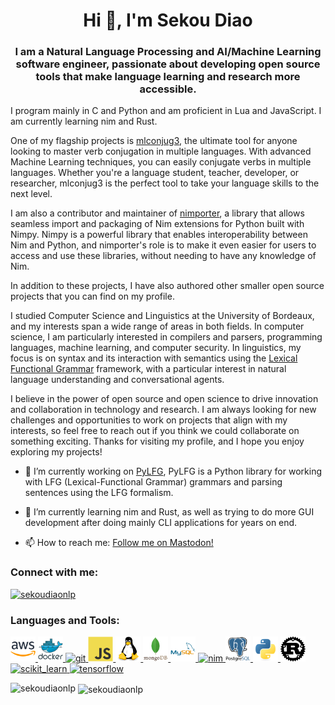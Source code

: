 <h1 align="center">Hi 👋, I'm Sekou Diao</h1>
<h3 align="center">I am a Natural Language Processing and AI/Machine Learning software engineer, passionate about developing open source tools that make language learning and research more accessible.</h3>

I program mainly in C and Python and am proficient in Lua and JavaScript. I am currently learning nim and Rust.

One of my flagship projects is [mlconjug3](https://github.com/SekouDiaoNlp/mlconjug3), the ultimate tool for anyone looking to master verb conjugation in multiple languages. With advanced Machine Learning techniques, you can easily conjugate verbs in multiple languages. Whether you're a language student, teacher, developer, or researcher, mlconjug3 is the perfect tool to take your language skills to the next level.

I am also a contributor and maintainer of [nimporter](https://github.com/Pebaz/nimporter), a library that allows seamless import and packaging of Nim extensions for Python built with Nimpy. Nimpy is a powerful library that enables interoperability between Nim and Python, and nimporter's role is to make it even easier for users to access and use these libraries, without needing to have any knowledge of Nim.

In addition to these projects, I have also authored other smaller open source projects that you can find on my profile.

I studied Computer Science and Linguistics at the University of Bordeaux, and my interests span a wide range of areas in both fields. In computer science, I am particularly interested in compilers and parsers, programming languages, machine learning, and computer security. In linguistics, my focus is on syntax and its interaction with semantics using the [Lexical Functional Grammar](https://en.wikipedia.org/wiki/Lexical_functional_grammar) framework, with a particular interest in natural language understanding and conversational agents.

I believe in the power of open source and open science to drive innovation and collaboration in technology and research. I am always looking for new challenges and opportunities to work on projects that align with my interests, so feel free to reach out if you think we could collaborate on something exciting. Thanks for visiting my profile, and I hope you enjoy exploring my projects!

- 🔭 I’m currently working on [PyLFG](https://github.com/SekouDiaoNlp/PyLFG), PyLFG is a Python library for working with LFG (Lexical-Functional Grammar) grammars and parsing sentences using the LFG formalism.

- 🌱 I’m currently learning nim and Rust, as well as trying to do more GUI development after doing mainly CLI applications for years on end.

- 📫 How to reach me: <a rel="me" href="https://fosstodon.org/@SekouDiao">Follow me on Mastodon!</a>

<h3 align="left">Connect with me:</h3>
<p align="left">
</p>

<p align="left"> <a href="https://github.com/ryo-ma/github-profile-trophy"><img src="https://github-profile-trophy.vercel.app/?username=sekoudiaonlp" alt="sekoudiaonlp" /></a> </p>

<h3 align="left">Languages and Tools:</h3>
<p align="left"> <a href="https://aws.amazon.com" target="_blank" rel="noreferrer"> <img src="https://raw.githubusercontent.com/devicons/devicon/master/icons/amazonwebservices/amazonwebservices-original-wordmark.svg" alt="aws" width="40" height="40"/> </a> <a href="https://www.docker.com/" target="_blank" rel="noreferrer"> <img src="https://raw.githubusercontent.com/devicons/devicon/master/icons/docker/docker-original-wordmark.svg" alt="docker" width="40" height="40"/> </a> <a href="https://git-scm.com/" target="_blank" rel="noreferrer"> <img src="https://www.vectorlogo.zone/logos/git-scm/git-scm-icon.svg" alt="git" width="40" height="40"/> </a> <a href="https://developer.mozilla.org/en-US/docs/Web/JavaScript" target="_blank" rel="noreferrer"> <img src="https://raw.githubusercontent.com/devicons/devicon/master/icons/javascript/javascript-original.svg" alt="javascript" width="40" height="40"/> </a> <a href="https://www.linux.org/" target="_blank" rel="noreferrer"> <img src="https://raw.githubusercontent.com/devicons/devicon/master/icons/linux/linux-original.svg" alt="linux" width="40" height="40"/> </a> <a href="https://www.mongodb.com/" target="_blank" rel="noreferrer"> <img 
src="https://raw.githubusercontent.com/devicons/devicon/master/icons/mongodb/mongodb-original-wordmark.svg" alt="mongodb" width="40" height="40"/> </a> <a href="https://www.mysql.com/" target="_blank" rel="noreferrer"> <img src="https://raw.githubusercontent.com/devicons/devicon/master/icons/mysql/mysql-original-wordmark.svg" alt="mysql" width="40" height="40"/> </a> <a href="https://nim-lang.org/" target="_blank" rel="noreferrer"> <img src="https://www.vectorlogo.zone/logos/nim-lang/nim-lang-icon.svg" alt="nim" width="40" height="40"/> </a> <a href="https://www.postgresql.org" target="_blank" rel="noreferrer"> <img src="https://raw.githubusercontent.com/devicons/devicon/master/icons/postgresql/postgresql-original-wordmark.svg" alt="postgresql" width="40" height="40"/> </a> <a href="https://www.python.org" target="_blank" rel="noreferrer"> <img src="https://raw.githubusercontent.com/devicons/devicon/master/icons/python/python-original.svg" alt="python" width="40" height="40"/> </a> <a href="https://www.rust-lang.org" target="_blank" rel="noreferrer"> <img src="https://raw.githubusercontent.com/devicons/devicon/master/icons/rust/rust-plain.svg" alt="rust" width="40" height="40"/> </a> <a href="https://scikit-learn.org/" target="_blank" rel="noreferrer"> <img src="https://upload.wikimedia.org/wikipedia/commons/0/05/Scikit_learn_logo_small.svg" alt="scikit_learn" width="40" height="40"/> </a> <a href="https://www.tensorflow.org" target="_blank" rel="noreferrer"> <img src="https://www.vectorlogo.zone/logos/tensorflow/tensorflow-icon.svg" alt="tensorflow" width="40" height="40"/> </a> </p>

<p><img align="left" src="https://github-readme-stats.vercel.app/api/top-langs?username=sekoudiaonlp&show_icons=true&locale=en&layout=compact" alt="sekoudiaonlp" /></p>

<p>&nbsp;<img align="center" src="https://github-readme-stats.vercel.app/api?username=sekoudiaonlp&show_icons=true&locale=en" alt="sekoudiaonlp" /></p>

<!--
**SekouDiaoNlp/SekouDiaoNlp** is a ✨ _special_ ✨ repository because its `README.md` (this file) appears on your GitHub profile.

Here are some ideas to get you started:

- 🔭 I’m currently working on ...
- 🌱 I’m currently learning ...
- 👯 I’m looking to collaborate on ...
- 🤔 I’m looking for help with ...
- 💬 Ask me about ...
- 📫 How to reach me: ...
- 😄 Pronouns: ...
- ⚡ Fun fact: ...
-->
